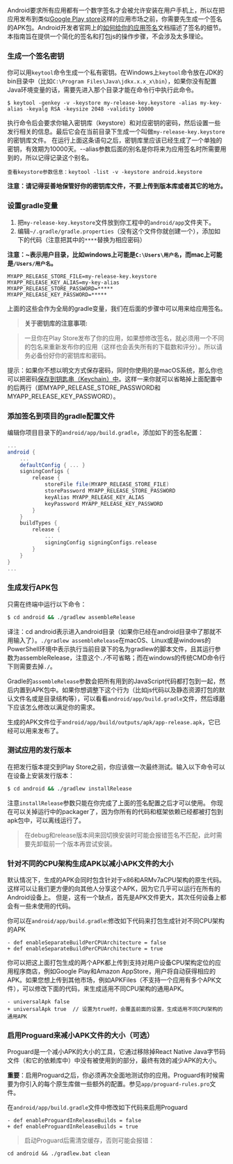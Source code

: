 Android要求所有应用都有一个数字签名才会被允许安装在用户手机上，所以在把应用发布到类似[Google Play store](https://play.google.com/store)这样的应用市场之前，你需要先生成一个签名的APK包。Android开发者官网上的[如何给你的应用签名](https://developer.android.com/tools/publishing/app-signing.html)文档描述了签名的细节。本指南旨在提供一个简化的签名和打包js的操作步骤，不会涉及太多理论。

### 生成一个签名密钥

你可以用`keytool`命令生成一个私有密钥。在Windows上`keytool`命令放在JDK的bin目录中（比如`C:\Program Files\Java\jdkx.x.x_x\bin`），如果你没有配置Java环境变量的话，需要先进入那个目录才能在命令行中执行此命令。

    $ keytool -genkey -v -keystore my-release-key.keystore -alias my-key-alias -keyalg RSA -keysize 2048 -validity 10000

执行命令后会要求你输入密钥库（keystore）和对应密钥的密码，然后设置一些发行相关的信息。最后它会在当前目录下生成一个叫做`my-release-key.keystore`的密钥库文件。
在运行上面这条语句之后，密钥库里应该已经生成了一个单独的密钥，有效期为10000天。--alias参数后面的别名是你将来为应用签名时所需要用到的，所以记得记录这个别名。

    查看keystore参数信息：keytool -list -v -keystore android.keystore

**注意：请记得妥善地保管好你的密钥库文件，不要上传到版本库或者其它的地方。**

### 设置gradle变量

1. 把`my-release-key.keystore`文件放到你工程中的`android/app`文件夹下。
2. 编辑`~/.gradle/gradle.properties`（没有这个文件你就创建一个），添加如下的代码（注意把其中的`****`替换为相应密码）

**注意：~表示用户目录，比如windows上可能是`C:\Users\用户名`，而mac上可能是`/Users/用户名`。**

```
MYAPP_RELEASE_STORE_FILE=my-release-key.keystore
MYAPP_RELEASE_KEY_ALIAS=my-key-alias
MYAPP_RELEASE_STORE_PASSWORD=*****
MYAPP_RELEASE_KEY_PASSWORD=*****
```

上面的这些会作为全局的gradle变量，我们在后面的步骤中可以用来给应用签名。


> __关于密钥库的注意事项:__

> 一旦你在Play Store发布了你的应用，如果想修改签名，就必须用一个不同的包名来重新发布你的应用（这样也会丢失所有的下载数和评分）。所以请务必备份好你的密钥库和密码。

提示：如果你不想以明文方式保存密码，同时你使用的是macOS系统，那么你也可以把密码[保存到钥匙串（Keychain）中](https://pilloxa.gitlab.io/posts/safer-passwords-in-gradle/)。这样一来你就可以省略掉上面配置中的后两行（即MYAPP_RELEASE_STORE_PASSWORD和MYAPP_RELEASE_KEY_PASSWORD）。


### 添加签名到项目的gradle配置文件

编辑你项目目录下的`android/app/build.gradle`，添加如下的签名配置：

```gradle
...
android {
    ...
    defaultConfig { ... }
    signingConfigs {
        release {
            storeFile file(MYAPP_RELEASE_STORE_FILE)
            storePassword MYAPP_RELEASE_STORE_PASSWORD
            keyAlias MYAPP_RELEASE_KEY_ALIAS
            keyPassword MYAPP_RELEASE_KEY_PASSWORD
        }
    }
    buildTypes {
        release {
            ...
            signingConfig signingConfigs.release
        }
    }
}
...
```

### 生成发行APK包

只需在终端中运行以下命令：

```sh
$ cd android && ./gradlew assembleRelease
```

译注：cd android表示进入android目录（如果你已经在android目录中了那就不用输入了）。`./gradlew assembleRelease`在macOS、Linux或是windows的PowerShell环境中表示执行当前目录下的名为gradlew的脚本文件，且其运行参数为assembleRelease，注意这个`./`不可省略；而在windows的传统CMD命令行下则需要去掉`./`。

Gradle的`assembleRelease`参数会把所有用到的JavaScript代码都打包到一起，然后内置到APK包中。如果你想调整下这个行为（比如js代码以及静态资源打包的默认文件名或是目录结构等），可以看看`android/app/build.gradle`文件，然后琢磨下应该怎么修改以满足你的需求。 

生成的APK文件位于`android/app/build/outputs/apk/app-release.apk`，它已经可以用来发布了。


### 测试应用的发行版本

在把发行版本提交到Play Store之前，你应该做一次最终测试。输入以下命令可以在设备上安装发行版本：

```sh
$ cd android && ./gradlew installRelease
```

注意`installRelease`参数只能在你完成了上面的签名配置之后才可以使用。
你现在可以关掉运行中的packager了，因为你所有的代码和框架依赖已经都被打包到apk包中，可以离线运行了。

> 在debug和release版本间来回切换安装时可能会报错签名不匹配，此时需要先卸载前一个版本再尝试安装。

### 针对不同的CPU架构生成APK以减小APK文件的大小

默认情况下，生成的APK会同时包含针对于x86和ARMv7aCPU架构的原生代码。 这样可以让我们更方便的向其他人分享这个APK，因为它几乎可以运行在所有的Android设备上。 但是，这有一个缺点，首先是APK文件更大，其次任何设备上都会有一些未使用的代码。

你可以在`android/app/build.gradle`:修改如下代码来打包生成针对不同CPU架构的APK
``` 
- def enableSeparateBuildPerCPUArchitecture = false
+ def enableSeparateBuildPerCPUArchitecture = true
```
你可以把这上面打包生成的两个APK都上传到支持对用户设备CPU架构定位的应用程序商店，例如Google Play和Amazon AppStore，用户将自动获得相应的APK。如果您想上传到其他市场，例如APKFiles（不支持一个应用有多个APK文件），可以修改下面的代码，来生成适用不同CPU架构的通用APK。
``` 
- universalApk false 
+ universalApk true  // 设置为true时，会覆盖前面的设置，生成适用不同CPU架构的通用APK
```

### 启用Proguard来减小APK文件的大小（可选）

Proguard是一个减小APK的大小的工具，它通过移除掉React Native Java字节码文件（和它的依赖库中）中没有被使用到的部分，最终有效的减少APK的大小。

**重要**：启用Proguard之后，你必须再次全面地测试你的应用。Proguard有时候需要为你引入的每个原生库做一些额外的配置。参见`app/proguard-rules.pro`文件。

在`android/app/build.gradle`文件中修改如下代码来启用Proguard

``` 
- def enableProguardInReleaseBuilds = false 
+ def enableProguardInReleaseBuilds = true
```

> 启动Proguard后需清空缓存，否则可能会报错：
``` 
cd android && ./gradlew.bat clean
``` 
